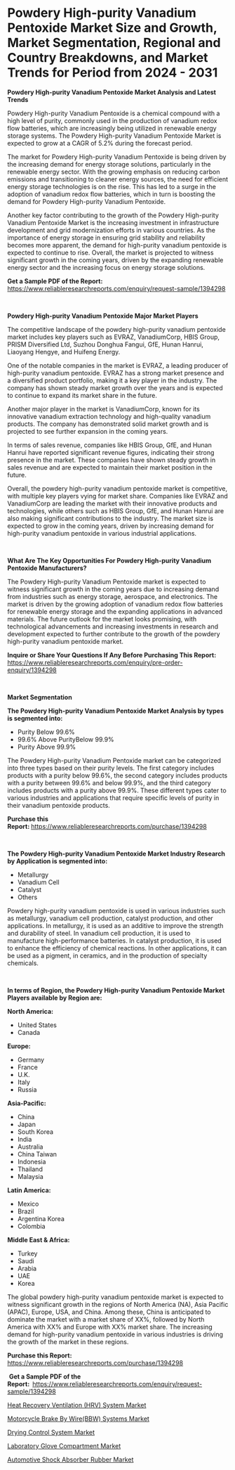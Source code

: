 <p><h1>Powdery High-purity Vanadium Pentoxide Market Size and Growth, Market Segmentation, Regional and Country Breakdowns, and Market Trends for Period from 2024 -  2031</h1></p><p><strong>Powdery High-purity Vanadium Pentoxide Market Analysis and Latest Trends</strong></p>
<p><p>Powdery High-purity Vanadium Pentoxide is a chemical compound with a high level of purity, commonly used in the production of vanadium redox flow batteries, which are increasingly being utilized in renewable energy storage systems. The Powdery High-purity Vanadium Pentoxide Market is expected to grow at a CAGR of 5.2% during the forecast period.</p><p>The market for Powdery High-purity Vanadium Pentoxide is being driven by the increasing demand for energy storage solutions, particularly in the renewable energy sector. With the growing emphasis on reducing carbon emissions and transitioning to cleaner energy sources, the need for efficient energy storage technologies is on the rise. This has led to a surge in the adoption of vanadium redox flow batteries, which in turn is boosting the demand for Powdery High-purity Vanadium Pentoxide.</p><p>Another key factor contributing to the growth of the Powdery High-purity Vanadium Pentoxide Market is the increasing investment in infrastructure development and grid modernization efforts in various countries. As the importance of energy storage in ensuring grid stability and reliability becomes more apparent, the demand for high-purity vanadium pentoxide is expected to continue to rise. Overall, the market is projected to witness significant growth in the coming years, driven by the expanding renewable energy sector and the increasing focus on energy storage solutions.</p></p>
<p><strong>Get a Sample PDF of the Report:&nbsp;</strong> <a href="https://www.reliableresearchreports.com/enquiry/request-sample/1394298">https://www.reliableresearchreports.com/enquiry/request-sample/1394298</a></p>
<p>&nbsp;</p>
<p><strong>Powdery High-purity Vanadium Pentoxide Major Market Players</strong></p>
<p><p>The competitive landscape of the powdery high-purity vanadium pentoxide market includes key players such as EVRAZ, VanadiumCorp, HBIS Group, PRISM Diversified Ltd, Suzhou Donghua Fangui, GfE, Hunan Hanrui, Liaoyang Hengye, and Huifeng Energy. </p><p>One of the notable companies in the market is EVRAZ, a leading producer of high-purity vanadium pentoxide. EVRAZ has a strong market presence and a diversified product portfolio, making it a key player in the industry. The company has shown steady market growth over the years and is expected to continue to expand its market share in the future.</p><p>Another major player in the market is VanadiumCorp, known for its innovative vanadium extraction technology and high-quality vanadium products. The company has demonstrated solid market growth and is projected to see further expansion in the coming years.</p><p>In terms of sales revenue, companies like HBIS Group, GfE, and Hunan Hanrui have reported significant revenue figures, indicating their strong presence in the market. These companies have shown steady growth in sales revenue and are expected to maintain their market position in the future.</p><p>Overall, the powdery high-purity vanadium pentoxide market is competitive, with multiple key players vying for market share. Companies like EVRAZ and VanadiumCorp are leading the market with their innovative products and technologies, while others such as HBIS Group, GfE, and Hunan Hanrui are also making significant contributions to the industry. The market size is expected to grow in the coming years, driven by increasing demand for high-purity vanadium pentoxide in various industrial applications.</p></p>
<p>&nbsp;</p>
<p><strong>What Are The Key Opportunities For Powdery High-purity Vanadium Pentoxide Manufacturers?</strong></p>
<p><p>The Powdery High-purity Vanadium Pentoxide market is expected to witness significant growth in the coming years due to increasing demand from industries such as energy storage, aerospace, and electronics. The market is driven by the growing adoption of vanadium redox flow batteries for renewable energy storage and the expanding applications in advanced materials. The future outlook for the market looks promising, with technological advancements and increasing investments in research and development expected to further contribute to the growth of the powdery high-purity vanadium pentoxide market.</p></p>
<p><strong>Inquire or Share Your Questions If Any Before Purchasing This Report:</strong> <a href="https://www.reliableresearchreports.com/enquiry/pre-order-enquiry/1394298">https://www.reliableresearchreports.com/enquiry/pre-order-enquiry/1394298</a></p>
<p>&nbsp;</p>
<p><strong>Market Segmentation</strong></p>
<p><strong>The Powdery High-purity Vanadium Pentoxide Market Analysis by types is segmented into:</strong></p>
<p><ul><li>Purity Below 99.6%</li><li>99.6% Above PurityBelow 99.9%</li><li>Purity Above 99.9%</li></ul></p>
<p><p>The Powdery High-purity Vanadium Pentoxide market can be categorized into three types based on their purity levels. The first category includes products with a purity below 99.6%, the second category includes products with a purity between 99.6% and below 99.9%, and the third category includes products with a purity above 99.9%. These different types cater to various industries and applications that require specific levels of purity in their vanadium pentoxide products.</p></p>
<p><strong>Purchase this Report:&nbsp;</strong><a href="https://www.reliableresearchreports.com/purchase/1394298">https://www.reliableresearchreports.com/purchase/1394298</a></p>
<p>&nbsp;</p>
<p><strong>The Powdery High-purity Vanadium Pentoxide Market Industry Research by Application is segmented into:</strong></p>
<p><ul><li>Metallurgy</li><li>Vanadium Cell</li><li>Catalyst</li><li>Others</li></ul></p>
<p><p>Powdery high-purity vanadium pentoxide is used in various industries such as metallurgy, vanadium cell production, catalyst production, and other applications. In metallurgy, it is used as an additive to improve the strength and durability of steel. In vanadium cell production, it is used to manufacture high-performance batteries. In catalyst production, it is used to enhance the efficiency of chemical reactions. In other applications, it can be used as a pigment, in ceramics, and in the production of specialty chemicals.</p></p>
<p>&nbsp;</p>
<p><strong>In terms of Region, the Powdery High-purity Vanadium Pentoxide Market Players available by Region are:</strong></p>
<p>
    <p> <strong> North America: </strong>
        <ul>
            <li>United States</li>
            <li>Canada</li>
        </ul>
        </p> 
    <p> <strong> Europe: </strong>
        <ul>
            <li>Germany</li>
            <li>France</li>
            <li>U.K.</li>
            <li>Italy</li>
            <li>Russia</li>
        </ul>
        </p> 
    <p> <strong> Asia-Pacific: </strong>
        <ul>
            <li>China</li>
            <li>Japan</li>
            <li>South Korea</li>
            <li>India</li>
            <li>Australia</li>
            <li>China Taiwan</li>
            <li>Indonesia</li>
            <li>Thailand</li>
            <li>Malaysia</li>
        </ul>
        </p> 
    <p> <strong> Latin America: </strong>
        <ul>
            <li>Mexico</li>
            <li>Brazil</li>
            <li>Argentina Korea</li>
            <li>Colombia</li>
        </ul>
        </p> 
    <p> <strong> Middle East & Africa: </strong>
        <ul>
            <li>Turkey</li>
            <li>Saudi</li>
            <li>Arabia</li>
            <li>UAE</li>
            <li>Korea</li>
        </ul>
    </p>
    </p>
<p><p>The global powdery high-purity vanadium pentoxide market is expected to witness significant growth in the regions of North America (NA), Asia Pacific (APAC), Europe, USA, and China. Among these, China is anticipated to dominate the market with a market share of XX%, followed by North America with XX% and Europe with XX% market share. The increasing demand for high-purity vanadium pentoxide in various industries is driving the growth of the market in these regions.</p></p>
<p><strong>Purchase this Report: </strong><a href="https://www.reliableresearchreports.com/purchase/1394298">https://www.reliableresearchreports.com/purchase/1394298</a></p>
<p>&nbsp;<strong>Get a Sample PDF of the Report:&nbsp;&nbsp;</strong><a href="https://www.reliableresearchreports.com/enquiry/request-sample/1394298">https://www.reliableresearchreports.com/enquiry/request-sample/1394298</a></p>
<p><strong></strong></p>
<p><p><a href="https://medium.com/@bellabbott/heat-recovery-ventilation-hrv-system-market-analysis-its-cagr-market-segmentation-and-global-4101192d24f5">Heat Recovery Ventilation (HRV) System Market</a></p><p><a href="https://github.com/arionmp/Market-Research-Report-List-1/blob/main/motorcycle-brake-by-wirebbw-systems-market.md">Motorcycle Brake By Wire(BBW) Systems Market</a></p><p><a href="https://medium.com/@bellabbott/drying-control-system-market-report-reveals-the-latest-trends-and-growth-opportunities-of-this-0808e74111c9">Drying Control System Market</a></p><p><a href="https://medium.com/@bellabbott/laboratory-glove-compartment-market-analysis-and-sze-forecasted-for-period-from-2024-to-2031-3d5005f65b7d">Laboratory Glove Compartment Market</a></p><p><a href="https://github.com/markusgodoy/Market-Research-Report-List-1/blob/main/automotive-shock-absorber-rubber-market.md">Automotive Shock Absorber Rubber Market</a></p></p>